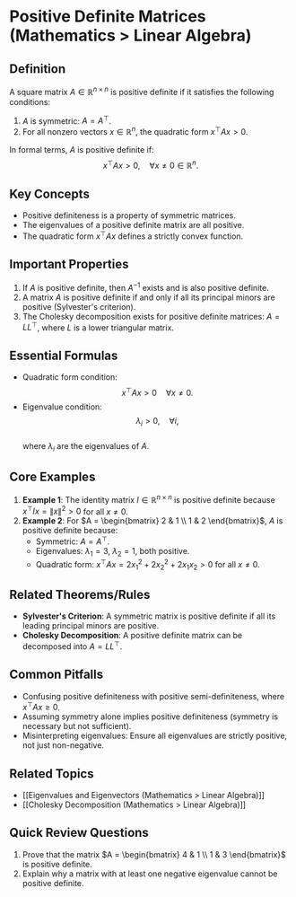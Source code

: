 # Positive Definite Matrices (Mathematics > Linear Algebra)

## Definition
A square matrix $A \in \mathbb{R}^{n \times n}$ is positive definite if it satisfies the following conditions:  
1. $A$ is symmetric: $A = A^\top$.  
2. For all nonzero vectors $x \in \mathbb{R}^n$, the quadratic form $x^\top A x > 0$.  

In formal terms, $A$ is positive definite if:  
$$x^\top A x > 0, \quad \forall x \neq 0 \in \mathbb{R}^n.$$

## Key Concepts
- Positive definiteness is a property of symmetric matrices.  
- The eigenvalues of a positive definite matrix are all positive.  
- The quadratic form $x^\top A x$ defines a strictly convex function.

## Important Properties
1. If $A$ is positive definite, then $A^{-1}$ exists and is also positive definite.
2. A matrix $A$ is positive definite if and only if all its principal minors are positive (Sylvester's criterion).
3. The Cholesky decomposition exists for positive definite matrices: $A = LL^\top$, where $L$ is a lower triangular matrix.

## Essential Formulas
- Quadratic form condition:  
  $$x^\top A x > 0 \quad \forall x \neq 0.$$
- Eigenvalue condition:  
  $$\lambda_i > 0, \quad \forall i,$$  
  where $\lambda_i$ are the eigenvalues of $A$.

## Core Examples
1. **Example 1**: The identity matrix $I \in \mathbb{R}^{n \times n}$ is positive definite because $x^\top I x = \|x\|^2 > 0$ for all $x \neq 0$.  
2. **Example 2**: For $A = \begin{bmatrix} 2 & 1 \\ 1 & 2 \end{bmatrix}$, $A$ is positive definite because:  
   - Symmetric: $A = A^\top$.  
   - Eigenvalues: $\lambda_1 = 3$, $\lambda_2 = 1$, both positive.  
   - Quadratic form: $x^\top A x = 2x_1^2 + 2x_2^2 + 2x_1x_2 > 0$ for all $x \neq 0$.  

## Related Theorems/Rules
- **Sylvester's Criterion**: A symmetric matrix is positive definite if all its leading principal minors are positive.
- **Cholesky Decomposition**: A positive definite matrix can be decomposed into $A = LL^\top$.

## Common Pitfalls
- Confusing positive definiteness with positive semi-definiteness, where $x^\top A x \geq 0$.  
- Assuming symmetry alone implies positive definiteness (symmetry is necessary but not sufficient).  
- Misinterpreting eigenvalues: Ensure all eigenvalues are strictly positive, not just non-negative.

## Related Topics
- [[Eigenvalues and Eigenvectors (Mathematics > Linear Algebra)]]
- [[Cholesky Decomposition (Mathematics > Linear Algebra)]]

## Quick Review Questions
1. Prove that the matrix $A = \begin{bmatrix} 4 & 1 \\ 1 & 3 \end{bmatrix}$ is positive definite.  
2. Explain why a matrix with at least one negative eigenvalue cannot be positive definite.
